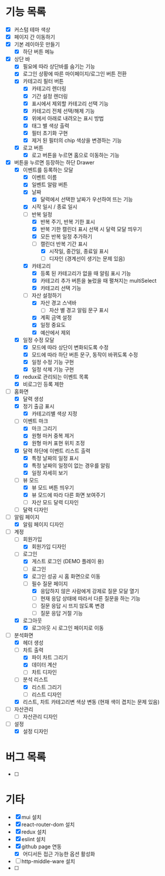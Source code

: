 # 기능 목록
- [x] 커스텀 테마 색상
- [x] 페이지 간 이동하기
- [x] 기본 레이아웃 만들기
    - [x] 하단 버튼 메뉴
- [x] 상단 바
    - [x] 필요에 따라 상단바를 숨기는 기능
    - [x] 로그인 상황에 따른 마이페이지/로그인 버튼 전환
    - [x] 카테고리 필터 버튼
        - [x] 카테고리 렌더링
        - [x] 기간 설정 렌더링
        - [x] 표시에서 제외할 카테고리 선택 기능
        - [x] 카테고리 전체 선택/해제 기능
        - [x] 위에서 아래로 내려오는 표시 방법
        - [x] 태그 별 색상 출력
        - [x] 필터 초기화 구현
        - [x] 제거 된 필터의 chip 색상을 변경하는 기능
    - [x] 로고 버튼
        - [x] 로고 버튼을 누르면 홈으로 이동하는 기능
- [x] 버튼을 누르면 등장하는 하단 Drawer
    - [x] 이벤트를 등록하는 모달
        - [x] 이벤트 이름
        - [x] 일벤트 알람 버튼
        - [x] 날짜
            - [x] 달력에서 선택한 날짜가 우선하여 뜨는 기능
        - [x] 시작 일시 / 종료 일시
        - [ ] 반복 일정
            - [x] 반복 주기, 반복 기한 표시
            - [x] 반복 기한 캘린더 표시 선택 시 달력 모달 띄우기
            - [x] 모든 반복 일정 추가하기
            - [ ] 캘린더 반복 기간 표시
                - [x] 시작일, 중간일, 종료일 표시
                - [ ] 디자인 (경계선이 생기는 문제 있음)
        - [x] 카테고리
            - [x] 등록 된 카테고리가 없을 때 알림 표시 기능
            - [x] 카테고리 추가 버튼을 눌렀을 때 펼쳐지는 multiSelect
            - [x] 카테고리 선택 기능
        - [ ] 자산 설정하기
            - [x] 자산 경고 스낵바
                - [ ] 자산 별 경고 알림 문구 표시
            - [x] 계획 금액 설정
            - [x] 일정 중요도
            - [x] 예산에서 제외
    - [x] 일정 수정 모달
        - [x] 모드에 따라 상단이 변화되도록 수정
        - [x] 모드에 따라 하단 버튼 문구, 동작이 바뀌도록 수정
        - [x] 일정 수정 기능 구현
        - [x] 일정 삭제 기능 구현

    - [x] redux로 관리되는 이벤트 목록
    - [x] 비로그인 등록 제한
- [ ] 홈화면
    - [x] 달력 생성
    - [x] 정기 출금 표시
        - [x] 카테고리별 색상 지정
    - [ ] 이벤트 마크
        - [x] 마크 그리기
        - [x] 원형 마커 중복 제거
        - [x] 원형 마커 표현 위치 조정
    - [x] 달력 하단에 이벤트 리스트 출력
        - [x] 특정 날짜의 일정 표시
        - [x] 특정 날짜의 일정이 없는 경우를 알림
        - [x] 일정 자세히 보기
    - [ ] 뷰 모드
        - [x] 뷰 모드 버튼 띄우기
        - [x] 뷰 모드에 따라 다른 화면 보여주기
        - [ ] 자산 모드 달력 디자인
    - [ ] 달력 디자인
- [ ] 알림 페이지
    - [x] 알림 페이지 디자인
- [ ] 계정
    - [ ] 회원가입
        - [x] 회원가입 디자인
    - [ ] 로그인
        - [x] 게스트 로그인 (DEMO 플레이 용)
        - [ ] 로그인
        - [x] 로그인 성공 시 홈 화면으로 이동
        - [ ] 필수 질문 페이지
            - [x] 응답하지 않은 사람에게 강제로 질문 모달 열기
            - [ ] 현재 응답 상태에 따라서 다른 질문을 하는 기능 
            - [ ] 질문 응답 시 뜨지 않도록 변경
            - [ ] 질문 응답 거절 기능
    - [x] 로그아웃
        - [x] 로그아웃 시 로그인 페이지로 이동
- [ ] 분석화면
    - [x] 헤더 생성
    - [ ] 차트 출력
        - [x] 파이 차트 그리기
        - [x] 데이터 계산
        - [ ] 차트 디자인
    - [ ] 분석 리스트
        - [x] 리스트 그리기
        - [ ] 리스트 디자인
    - [x] 리스트, 차트 카테고리변 색상 변동 (현재 색이 겹치는 문제 있음)
- [ ] 자산관리
    - [ ] 자산관리 디자인
- [ ] 설정
    - [x] 설정 디자인

# 버그 목록
- [ ] 

# 기타
- [x] mui 설치
- [x] react-router-dom 설치
- [x] redux 설치
- [x] eslint 설치
- [x] github page 연동
    - [x] 어디서든 접근 가능한 옵션 활성화
- [ ] http-middle-ware 설치
- [ ] 